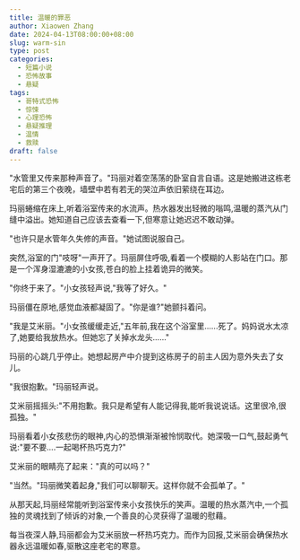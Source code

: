 ```yaml
---
title: 温暖的罪恶
author: Xiaowen Zhang
date: 2024-04-13T08:00:00+08:00
slug: warm-sin
type: post
categories:
  - 短篇小说
  - 恐怖故事
  - 悬疑
tags:
  - 哥特式恐怖
  - 惊悚
  - 心理恐怖
  - 悬疑推理
  - 温情
  - 救赎
draft: false
---
```


"水管里又传来那种声音了。"玛丽对着空荡荡的卧室自言自语。这是她搬进这栋老宅后的第三个夜晚，墙壁中若有若无的哭泣声依旧萦绕在耳边。

玛丽蜷缩在床上,听着浴室传来的水流声。热水器发出轻微的嗡鸣,温暖的蒸汽从门缝中溢出。她知道自己应该去查看一下,但寒意让她迟迟不敢动弹。

"也许只是水管年久失修的声音。"她试图说服自己。

突然,浴室的门"吱呀"一声开了。玛丽屏住呼吸,看着一个模糊的人影站在门口。那是一个浑身湿漉漉的小女孩,苍白的脸上挂着诡异的微笑。

"你终于来了。"小女孩轻声说,"我等了好久。"

玛丽僵在原地,感觉血液都凝固了。"你是谁?"她颤抖着问。

"我是艾米丽。"小女孩缓缓走近,"五年前,我在这个浴室里......死了。妈妈说水太凉了,她要给我放热水。但她忘了关掉水龙头......"

玛丽的心跳几乎停止。她想起房产中介提到这栋房子的前主人因为意外失去了女儿。

"我很抱歉。"玛丽轻声说。

艾米丽摇摇头:"不用抱歉。我只是希望有人能记得我,能听我说说话。这里很冷,很孤独。"

玛丽看着小女孩悲伤的眼神,内心的恐惧渐渐被怜悯取代。她深吸一口气,鼓起勇气说:"要不要....一起喝杯热巧克力?"

艾米丽的眼睛亮了起来："真的可以吗？"

"当然。"玛丽微笑着起身,"我们可以聊聊天。这样你就不会孤单了。"

从那天起,玛丽经常能听到浴室传来小女孩快乐的笑声。温暖的热水蒸汽中,一个孤独的灵魂找到了倾诉的对象,一个善良的心灵获得了温暖的慰藉。

每当夜深人静,玛丽都会为艾米丽放一杯热巧克力。而作为回报,艾米丽会确保热水器永远温暖如春,驱散这座老宅的寒意。